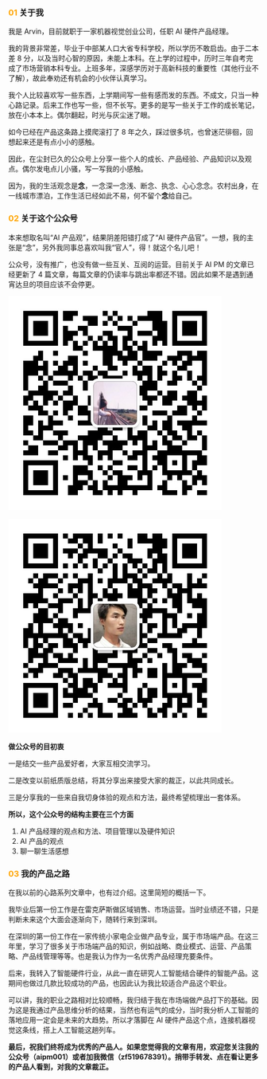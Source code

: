 ### <font color=orange>01</font>  关于我

我是 Arvin，目前就职于一家机器视觉创业公司，任职 AI 硬件产品经理。

我的背景非常差，毕业于中部某人口大省专科学校，所以学历不敢启齿。由于二本差 8 分，以及当时心智的原因，未能上本科。在上学的过程中，历时三年自考完成了市场营销本科专业。上班多年，深感学历对于高新科技的重要性（其他行业不了解），故此奉劝还有机会的小伙伴认真学习。

我个人比较喜欢写一些东西，上学期间写一些有感而发的东西。不成文，只当一种心路记录。后来工作也写一些，但不长写。更多的是写一些关于工作的成长笔记，放在小本本上。偶尔翻起，时光与灰尘迷了眼。

如今已经在产品这条路上摸爬滚打了 8 年之久，踩过很多坑，也曾迷茫徘徊，回想起来还是有点小小的感触。

因此，在尘封已久的公众号上分享一些个人的成长、产品经验、产品知识以及观点。偶尔发电点儿小骚，写一写我的小感触。

因为，我的生活观念是**念**，一念深一念浅、断念、执念、心心念念。农村出身，在一线城市漂泊，工作生活已经如此不易，何不留个**念**给自己。

### <font color=orange>02</font>  关于这个公众号

本来想取名叫“AI 产品观”，结果阴差阳错打成了“AI 硬件产品官”。一想，我的主张是“念”，另外我同事总喜欢叫我“官人”，得！就这个名儿吧！

公众号，没有推广，也没有做一些互关、互阅的运营。目前关于 AI PM 的文章已经更新了 4 篇文章，每篇文章的仍读率与跳出率都还不错。因此如果不是遇到通宵达旦的项目应该不会停更。

![公众号](公众号&#32;微信号/公众号.jpeg)

![微信号](公众号&#32;微信号/微信号.jpeg)

**做公众号的目初衷**

一是结交一些产品爱好者，大家互相交流学习。

二是改变以前纸质版总结，将其分享出来接受大家的裁正，以此共同成长。

三是分享我的一些来自我切身体验的观点和方法，最终希望梳理出一套体系。

**所以，这个公众号的结构主要在三个方面**

1. AI 产品经理的观点和方法、项目管理以及硬件知识
2. AI 产品的观点
3. 聊一聊生活感想

### <font color=orange>03</font>  我的产品之路

在我以前的心路系列文章中，也有过介绍。这里简短的概括一下。

我毕业后第一份工作是在雷克萨斯做区域销售、市场运营。当时业绩还不错，只是判断未来这个大面会逐渐向下，随转行来到深圳。

在深圳的第一份工作在一家传统小家电企业做产品专业，属于市场端产品。在这三年里，学习了很多关于市场端产品的知识，例如战略、商业模式、运营、产品策略、产品线管理等等。也是我认为作为一名优秀产品经理充要条件。

后来，我转入了智能硬件行业，从此一直在研究人工智能结合硬件的智能产品。这期间也做过几款比较成功的产品，也因此认为我比较适合产品这个职业。

可以讲，我的职业之路相对比较顺畅，我归结于我在市场端做产品打下的基础。因为这是我通过产品思维分析的结果，当然也有运气的成分，当时我分析人工智能的落地应用一定会是未来的大趋势。所以才落脚在 AI 硬件产品这个点，连接机器视觉这条线，搭上人工智能这趟列车。

**最后，祝我们终将成为优秀的产品人。如果您觉得我的文章有用，欢迎您关注我的公众号（aipm001）或者加我微信（zf519678391）。捎带手转发、点在看让更多的产品人看到，对我的文章裁正。**